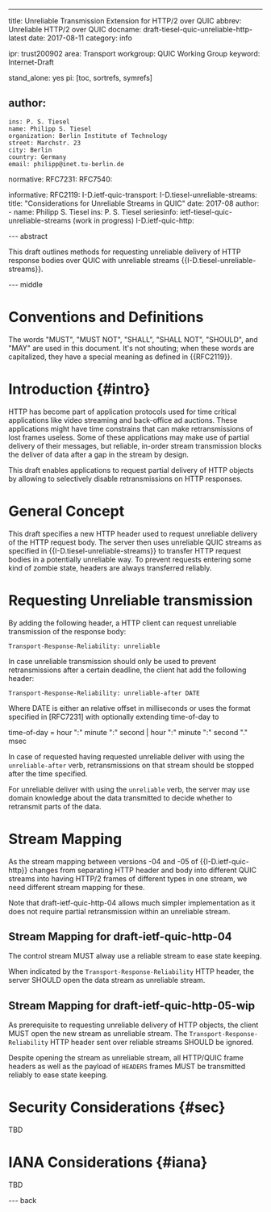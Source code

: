 ---
title: Unreliable Transmission Extension for HTTP/2 over QUIC
abbrev: Unreliable HTTP/2 over QUIC
docname: draft-tiesel-quic-unreliable-http-latest
date: 2017-08-11
category: info

ipr: trust200902
area: Transport
workgroup: QUIC Working Group
keyword: Internet-Draft

stand_alone: yes
pi: [toc, sortrefs, symrefs]

author:
 -
    ins: P. S. Tiesel
    name: Philipp S. Tiesel
    organization: Berlin Institute of Technology
    street: Marchstr. 23
    city: Berlin
    country: Germany
    email: philipp@inet.tu-berlin.de

normative:
  RFC7231:
  RFC7540:

informative:
  RFC2119:
  I-D.ietf-quic-transport:
  I-D.tiesel-unreliable-streams:
    title: "Considerations for Unreliable Streams in QUIC"
    date: 2017-08
    author:
      -
        name: Philipp S. Tiesel
        ins: P. S. Tiesel
    seriesinfo:
      ietf-tiesel-quic-unreliable-streams (work in progress)
  I-D.ietf-quic-http:

--- abstract

This draft outlines methods for requesting unreliable delivery
of HTTP response bodies over QUIC with unreliable streams {{I-D.tiesel-unreliable-streams}}.

--- middle

Conventions and Definitions
===========================

The words "MUST", "MUST NOT", "SHALL", "SHALL NOT", "SHOULD", and
"MAY" are used in this document. It's not shouting; when these
words are capitalized, they have a special meaning as defined
in {{RFC2119}}.



Introduction        {#intro}
============

HTTP has become part of application protocols used for time critical
applications like video streaming and back-office ad auctions.
These applications might have time constrains that can make
retransmissions of lost frames useless.
Some of these applications may make use of partial delivery of
their messages, but reliable, in-order stream transmission blocks
the deliver of data after a gap in the stream by design.

This draft enables applications to request partial delivery of HTTP
objects by allowing to selectively disable retransmissions on HTTP
responses.


General Concept
===============

This draft specifies a new HTTP header used to request unreliable
delivery of the HTTP request body.
The server then uses unreliable QUIC streams as specified in
{{I-D.tiesel-unreliable-streams}} to transfer HTTP request bodies
in a potentially unreliable way.
To prevent requests entering some kind of zombie state, headers
are always transferred reliably.


Requesting Unreliable transmission
==================================

By adding the following header, a HTTP client can request unreliable
transmission of the response body:

    Transport-Response-Reliability: unreliable

In case unreliable transmission should only be used to prevent
retransmissions after a certain deadline, the client hat add the
following header:

    Transport-Response-Reliability: unreliable-after DATE

Where DATE is either an relative offset in milliseconds or uses
the format specified in [RFC7231] with optionally extending
time-of-day to

   time-of-day = hour ":" minute ":" second
                | hour ":" minute ":" second "." msec


In case of requested having requested unreliable deliver with using
the ```unreliable-after``` verb, retransmissions on that stream
should be stopped after the time specified.

For unreliable deliver with using the ```unreliable``` verb, the
server may use domain knowledge about the data transmitted to decide
whether to retransmit parts of the data.



Stream Mapping
==============

As the stream mapping between versions -04 and -05 of
{{I-D.ietf-quic-http}} changes from separating
HTTP header and body into different QUIC streams into
having HTTP/2 frames of different types in one stream,
we need different stream mapping for these.

Note that draft-ietf-quic-http-04 allows much simpler
implementation as it does not require partial retransmission
within an unreliable stream.

Stream Mapping for draft-ietf-quic-http-04
------------------------------------------

The control stream MUST alway use a reliable stream to ease state keeping.

When indicated by the ```Transport-Response-Reliability``` HTTP header,
the server SHOULD open the data stream as unreliable stream.


Stream Mapping for draft-ietf-quic-http-05-wip
----------------------------------------------

As prerequisite to requesting unreliable delivery of HTTP objects,
the client MUST open the new stream as unreliable stream.
The ```Transport-Response-Reliability``` HTTP header sent over reliable
streams SHOULD be ignored.

Despite opening the stream as unreliable stream, all HTTP/QUIC frame
headers as well as the payload of ```HEADERS``` frames MUST be
transmitted reliably to ease state keeping.


Security Considerations {#sec}
=======================

TBD



IANA Considerations {#iana}
===================

TBD



--- back



